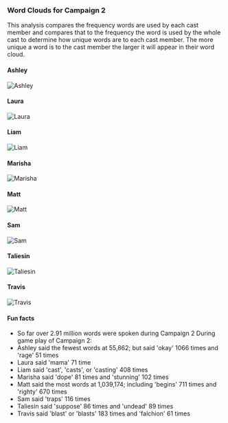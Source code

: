 ### Word Clouds for Campaign 2

This analysis compares the frequency words are used by each cast member and compares that to the frequency the word is used by the whole cast to determine how unique words are to each cast member. The more unique a word is to the cast member the larger it will appear in their word cloud.

#### Ashley
![Ashley](https://github.com/KyleOfCanada/CRDialogue/raw/main/plots/wordClouds/C2/C2ASHLEY.png)

#### Laura
![Laura](https://github.com/KyleOfCanada/CRDialogue/raw/main/plots/wordClouds/C2/C2LAURA.png)

#### Liam
![Liam](https://github.com/KyleOfCanada/CRDialogue/raw/main/plots/wordClouds/C2/C2LIAM.png)

#### Marisha
![Marisha](https://github.com/KyleOfCanada/CRDialogue/raw/main/plots/wordClouds/C2/C2MARISHA.png)

#### Matt
![Matt](https://github.com/KyleOfCanada/CRDialogue/raw/main/plots/wordClouds/C2/C2MATT.png)

#### Sam
![Sam](https://github.com/KyleOfCanada/CRDialogue/raw/main/plots/wordClouds/C2/C2SAM.png)

#### Taliesin
![Taliesin](https://github.com/KyleOfCanada/CRDialogue/raw/main/plots/wordClouds/C2/C2TALIESIN.png)

#### Travis
![Travis](https://github.com/KyleOfCanada/CRDialogue/raw/main/plots/wordClouds/C2/C2TRAVIS.png)

#### Fun facts

* So far over 2.91 million words were spoken during Campaign 2
During game play of Campaign 2:
* Ashley said the fewest words at 55,862; but said 'okay' 1066 times and 'rage' 51 times
* Laura said 'mama' 71 time
* Liam said 'cast', 'casts', or 'casting' 408 times
* Marisha said 'dope' 81 times and 'stunning' 102 times
* Matt said the most words at 1,039,174; including 'begins' 711 times and 'righty' 670 times
* Sam said 'traps' 116 times
* Taliesin said 'suppose' 86 times and 'undead' 89 times
* Travis said 'blast' or 'blasts' 183 times and 'falchion' 61 times